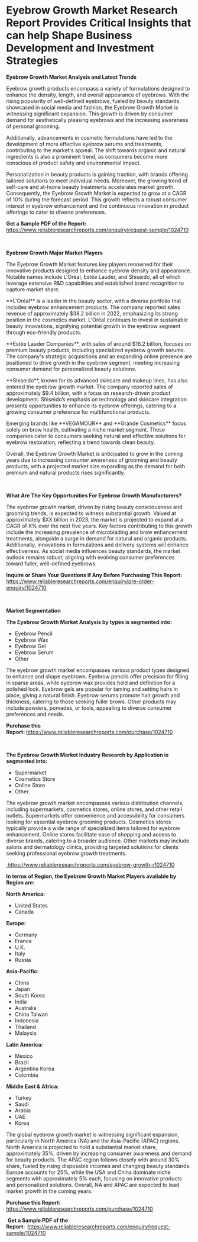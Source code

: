 <p><h1>Eyebrow Growth Market Research Report Provides Critical Insights that can help Shape Business Development and Investment Strategies</h1></p><p><strong>Eyebrow Growth Market Analysis and Latest Trends</strong></p>
<p><p>Eyebrow growth products encompass a variety of formulations designed to enhance the density, length, and overall appearance of eyebrows. With the rising popularity of well-defined eyebrows, fueled by beauty standards showcased in social media and fashion, the Eyebrow Growth Market is witnessing significant expansion. This growth is driven by consumer demand for aesthetically pleasing eyebrows and the increasing awareness of personal grooming. </p><p>Additionally, advancements in cosmetic formulations have led to the development of more effective eyebrow serums and treatments, contributing to the market's appeal. The shift towards organic and natural ingredients is also a prominent trend, as consumers become more conscious of product safety and environmental impact. </p><p>Personalization in beauty products is gaining traction, with brands offering tailored solutions to meet individual needs. Moreover, the growing trend of self-care and at-home beauty treatments accelerates market growth. Consequently, the Eyebrow Growth Market is expected to grow at a CAGR of 10% during the forecast period. This growth reflects a robust consumer interest in eyebrow enhancement and the continuous innovation in product offerings to cater to diverse preferences.</p></p>
<p><strong>Get a Sample PDF of the Report:&nbsp;</strong> <a href="https://www.reliableresearchreports.com/enquiry/request-sample/1024710?utm_campaign=2652&utm_medium=2&utm_source=Github&utm_content=ia&utm_term=17042025&utm_id=eyebrow-growth">https://www.reliableresearchreports.com/enquiry/request-sample/1024710</a></p>
<p>&nbsp;</p>
<p><strong>Eyebrow Growth Major Market Players</strong></p>
<p><p>The Eyebrow Growth Market features key players renowned for their innovative products designed to enhance eyebrow density and appearance. Notable names include L'Oréal, Estée Lauder, and Shiseido, all of which leverage extensive R&D capabilities and established brand recognition to capture market share.</p><p>**L'Oréal** is a leader in the beauty sector, with a diverse portfolio that includes eyebrow enhancement products. The company reported sales revenue of approximately $38.2 billion in 2022, emphasizing its strong position in the cosmetics market. L'Oréal continues to invest in sustainable beauty innovations, signifying potential growth in the eyebrow segment through eco-friendly products.</p><p>**Estée Lauder Companies**, with sales of around $16.2 billion, focuses on premium beauty products, including specialized eyebrow growth serums. The company's strategic acquisitions and an expanding online presence are positioned to drive growth in the eyebrow segment, meeting increasing consumer demand for personalized beauty solutions.</p><p>**Shiseido**, known for its advanced skincare and makeup lines, has also entered the eyebrow growth market. The company reported sales of approximately $9.4 billion, with a focus on research-driven product development. Shiseido’s emphasis on technology and skincare integration presents opportunities to enhance its eyebrow offerings, catering to a growing consumer preference for multifunctional products.</p><p>Emerging brands like **VEGAMOUR** and **Grande Cosmetics** focus solely on brow health, cultivating a niche market segment. These companies cater to consumers seeking natural and effective solutions for eyebrow restoration, reflecting a trend towards clean beauty.</p><p>Overall, the Eyebrow Growth Market is anticipated to grow in the coming years due to increasing consumer awareness of grooming and beauty products, with a projected market size expanding as the demand for both premium and natural products rises significantly.</p></p>
<p>&nbsp;</p>
<p><strong>What Are The Key Opportunities For Eyebrow Growth Manufacturers?</strong></p>
<p><p>The eyebrow growth market, driven by rising beauty consciousness and grooming trends, is expected to witness substantial growth. Valued at approximately $XX billion in 2023, the market is projected to expand at a CAGR of X% over the next five years. Key factors contributing to this growth include the increasing prevalence of microblading and brow enhancement treatments, alongside a surge in demand for natural and organic products. Additionally, innovations in formulations and delivery systems will enhance effectiveness. As social media influences beauty standards, the market outlook remains robust, aligning with evolving consumer preferences toward fuller, well-defined eyebrows.</p></p>
<p><strong>Inquire or Share Your Questions If Any Before Purchasing This Report:</strong> <a href="https://www.reliableresearchreports.com/enquiry/pre-order-enquiry/1024710?utm_campaign=2652&utm_medium=2&utm_source=Github&utm_content=ia&utm_term=17042025&utm_id=eyebrow-growth">https://www.reliableresearchreports.com/enquiry/pre-order-enquiry/1024710</a></p>
<p>&nbsp;</p>
<p><strong>Market Segmentation</strong></p>
<p><strong>The Eyebrow Growth Market Analysis by types is segmented into:</strong></p>
<p><ul><li>Eyebrow Pencil</li><li>Eyebrow Wax</li><li>Eyebrow Gel</li><li>Eyebrow Serum</li><li>Other</li></ul></p>
<p><p>The eyebrow growth market encompasses various product types designed to enhance and shape eyebrows. Eyebrow pencils offer precision for filling in sparse areas, while eyebrow wax provides hold and definition for a polished look. Eyebrow gels are popular for taming and setting hairs in place, giving a natural finish. Eyebrow serums promote hair growth and thickness, catering to those seeking fuller brows. Other products may include powders, pomades, or tools, appealing to diverse consumer preferences and needs.</p></p>
<p><strong>Purchase this Report:&nbsp;</strong><a href="https://www.reliableresearchreports.com/purchase/1024710?utm_campaign=2652&utm_medium=2&utm_source=Github&utm_content=ia&utm_term=17042025&utm_id=eyebrow-growth">https://www.reliableresearchreports.com/purchase/1024710</a></p>
<p>&nbsp;</p>
<p><strong>The Eyebrow Growth Market Industry Research by Application is segmented into:</strong></p>
<p><ul><li>Supermarket</li><li>Cosmetics Store</li><li>Online Store</li><li>Other</li></ul></p>
<p><p>The eyebrow growth market encompasses various distribution channels, including supermarkets, cosmetics stores, online stores, and other retail outlets. Supermarkets offer convenience and accessibility for consumers looking for essential eyebrow grooming products. Cosmetics stores typically provide a wide range of specialized items tailored for eyebrow enhancement. Online stores facilitate ease of shopping and access to diverse brands, catering to a broader audience. Other markets may include salons and dermatology clinics, providing targeted solutions for clients seeking professional eyebrow growth treatments.</p></p>
<p><a href="https://www.reliableresearchreports.com/eyebrow-growth-r1024710?utm_campaign=2652&utm_medium=2&utm_source=Github&utm_content=ia&utm_term=17042025&utm_id=eyebrow-growth">&nbsp;https://www.reliableresearchreports.com/eyebrow-growth-r1024710</a></p>
<p><strong>In terms of Region, the Eyebrow Growth Market Players available by Region are:</strong></p>
<p>
    <p> <strong> North America: </strong>
        <ul>
            <li>United States</li>
            <li>Canada</li>
        </ul>
        </p> 
    <p> <strong> Europe: </strong>
        <ul>
            <li>Germany</li>
            <li>France</li>
            <li>U.K.</li>
            <li>Italy</li>
            <li>Russia</li>
        </ul>
        </p> 
    <p> <strong> Asia-Pacific: </strong>
        <ul>
            <li>China</li>
            <li>Japan</li>
            <li>South Korea</li>
            <li>India</li>
            <li>Australia</li>
            <li>China Taiwan</li>
            <li>Indonesia</li>
            <li>Thailand</li>
            <li>Malaysia</li>
        </ul>
        </p> 
    <p> <strong> Latin America: </strong>
        <ul>
            <li>Mexico</li>
            <li>Brazil</li>
            <li>Argentina Korea</li>
            <li>Colombia</li>
        </ul>
        </p> 
    <p> <strong> Middle East & Africa: </strong>
        <ul>
            <li>Turkey</li>
            <li>Saudi</li>
            <li>Arabia</li>
            <li>UAE</li>
            <li>Korea</li>
        </ul>
    </p>
    </p>
<p><p>The global eyebrow growth market is witnessing significant expansion, particularly in North America (NA) and the Asia-Pacific (APAC) regions. North America is projected to hold a substantial market share, approximately 35%, driven by increasing consumer awareness and demand for beauty products. The APAC region follows closely with around 30% share, fueled by rising disposable incomes and changing beauty standards. Europe accounts for 25%, while the USA and China dominate niche segments with approximately 5% each, focusing on innovative products and personalized solutions. Overall, NA and APAC are expected to lead market growth in the coming years.</p></p>
<p><strong>Purchase this Report: </strong><a href="https://www.reliableresearchreports.com/purchase/1024710?utm_campaign=2652&utm_medium=2&utm_source=Github&utm_content=ia&utm_term=17042025&utm_id=eyebrow-growth">https://www.reliableresearchreports.com/purchase/1024710</a></p>
<p>&nbsp;<strong>Get a Sample PDF of the Report:&nbsp;&nbsp;</strong><a href="https://www.reliableresearchreports.com/enquiry/request-sample/1024710?utm_campaign=2652&utm_medium=2&utm_source=Github&utm_content=ia&utm_term=17042025&utm_id=eyebrow-growth">https://www.reliableresearchreports.com/enquiry/request-sample/1024710</a></p>
<p><strong></strong></p>
<p><p></p><p></p><p></p></p>
